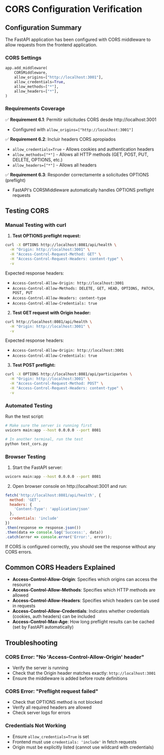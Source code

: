 # CORS Configuration Verification

## Configuration Summary

The FastAPI application has been configured with CORS middleware to allow requests from the frontend application.

### CORS Settings

```python
app.add_middleware(
    CORSMiddleware,
    allow_origins=["http://localhost:3001"],
    allow_credentials=True,
    allow_methods=["*"],
    allow_headers=["*"],
)
```

### Requirements Coverage

✅ **Requirement 6.1**: Permitir solicitudes CORS desde http://localhost:3001
- Configured with `allow_origins=["http://localhost:3001"]`

✅ **Requirement 6.2**: Incluir headers CORS apropiados
- `allow_credentials=True` - Allows cookies and authentication headers
- `allow_methods=["*"]` - Allows all HTTP methods (GET, POST, PUT, DELETE, OPTIONS, etc.)
- `allow_headers=["*"]` - Allows all headers

✅ **Requirement 6.3**: Responder correctamente a solicitudes OPTIONS (preflight)
- FastAPI's CORSMiddleware automatically handles OPTIONS preflight requests

## Testing CORS

### Manual Testing with curl

1. **Test OPTIONS preflight request:**
```bash
curl -X OPTIONS http://localhost:8081/api/health \
  -H "Origin: http://localhost:3001" \
  -H "Access-Control-Request-Method: GET" \
  -H "Access-Control-Request-Headers: content-type" \
  -v
```

Expected response headers:
- `Access-Control-Allow-Origin: http://localhost:3001`
- `Access-Control-Allow-Methods: DELETE, GET, HEAD, OPTIONS, PATCH, POST, PUT`
- `Access-Control-Allow-Headers: content-type`
- `Access-Control-Allow-Credentials: true`

2. **Test GET request with Origin header:**
```bash
curl http://localhost:8081/api/health \
  -H "Origin: http://localhost:3001" \
  -v
```

Expected response headers:
- `Access-Control-Allow-Origin: http://localhost:3001`
- `Access-Control-Allow-Credentials: true`

3. **Test POST preflight:**
```bash
curl -X OPTIONS http://localhost:8081/api/participantes \
  -H "Origin: http://localhost:3001" \
  -H "Access-Control-Request-Method: POST" \
  -H "Access-Control-Request-Headers: content-type" \
  -v
```

### Automated Testing

Run the test script:
```bash
# Make sure the server is running first
uvicorn main:app --host 0.0.0.0 --port 8081

# In another terminal, run the test
python test_cors.py
```

### Browser Testing

1. Start the FastAPI server:
```bash
uvicorn main:app --host 0.0.0.0 --port 8081
```

2. Open browser console on http://localhost:3001 and run:
```javascript
fetch('http://localhost:8081/api/health', {
  method: 'GET',
  headers: {
    'Content-Type': 'application/json'
  },
  credentials: 'include'
})
.then(response => response.json())
.then(data => console.log('Success:', data))
.catch(error => console.error('Error:', error));
```

If CORS is configured correctly, you should see the response without any CORS errors.

## Common CORS Headers Explained

- **Access-Control-Allow-Origin**: Specifies which origins can access the resource
- **Access-Control-Allow-Methods**: Specifies which HTTP methods are allowed
- **Access-Control-Allow-Headers**: Specifies which headers can be used in requests
- **Access-Control-Allow-Credentials**: Indicates whether credentials (cookies, auth headers) can be included
- **Access-Control-Max-Age**: How long preflight results can be cached (set by FastAPI automatically)

## Troubleshooting

### CORS Error: "No 'Access-Control-Allow-Origin' header"
- Verify the server is running
- Check that the Origin header matches exactly: `http://localhost:3001`
- Ensure the middleware is added before route definitions

### CORS Error: "Preflight request failed"
- Check that OPTIONS method is not blocked
- Verify all required headers are allowed
- Check server logs for errors

### Credentials Not Working
- Ensure `allow_credentials=True` is set
- Frontend must use `credentials: 'include'` in fetch requests
- Origin must be explicitly listed (cannot use wildcard with credentials)
